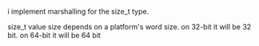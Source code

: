 i implement marshalling for the size_t type.size_t value size depends on a platform's word size.on 32-bit it will be 32 bit.on 64-bit it will be 64 bit 